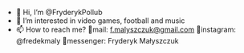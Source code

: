 - 👋 Hi, I’m @FryderykPollub
- 👀 I’m interested in video games, football and music
- 📫 How to reach me?
                      📧mail: f.malyszczuk@gmail.com
                      📸instagram: @fredekmaly
                      💬messenger: Fryderyk Małyszczuk

<!---
FryderykPollub/FryderykPollub is a ✨ special ✨ repository because its `README.md` (this file) appears on your GitHub profile.
You can click the Preview link to take a look at your changes.
--->
